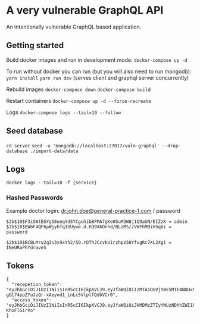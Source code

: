 # A very vulnerable GraphQL API

An intentionally vulnerable GraphQL based application.


## Getting started

Build docker images and run in development mode:
`docker-compose up -d`

To run without docker you can run (but you will also need to run mongodb):
`yarn install`
`yarn run dev` (serves client and graphql server concurrently)

Rebuild images
`docker-compose down`
`docker-compose build`

Restart containers
`docker-compose up -d --force-recreate`

Logs
`docker-compose logs --tail=10 --follow`

## Seed database

`cd server`
`seed -u 'mongodb://localhost:27017/vuln-graphql' --drop-database ./import-data/data`

## Logs

`docker logs --tail=10 -f {service}`

### Hashed Passwords

Example doctor login: dr.john.doe@general-practice-1.com / password

```
$2b$10$F3iSWtEGYgS8ueqYdSYCguhibBFMA7gKe05uM3W8j1Q9aUN/EIZzK = admin
$2b$10$EWbF4QF6pWjybTq1UUywe.d.KQ9X6Onhd/BLzM5//VWFhM9iH5q6i = password

$2b$10$BCBLMru2qIs3s9xYh2/5O.rDThJCcvkUirzhpV58YfugRc7XL2Xgi = INeURaPhYdraveS
```

## Tokens

```
{
  "recepetion_token": "eyJhbGciOiJIUzI1NiIsInR5cCI6IkpXVCJ9.eyJfaWQiOiI2MTA1OGVjYmE5MTE4NDUxNjdmZDMwY2IiLCJ1c2VybmFtZSI6ImFkYW0tYW5kcmV3cyIsImVtYWlsIjoiYWRhbS5hbmRyZXdzQGdlbmVyYWwtcHJhY3RpY2UtMS5jb20iLCJpYXQiOjE2MjkxNTA1NTh9.94-gGL74ppZYuJzQr-xAeyod1_LnLc5VlplfQdbVCr0",
  "access_token": "eyJhbGciOiJIUzI1NiIsInR5cCI6IkpXVCJ9.eyJfaWQiOiJkMDMzZTIyYWUzNDhhZWI1NjYwZmMyMTQiLCJ1c2VybmFtZSI6ImRyLWpvaG4tZG9lIiwiZW1haWwiOiJkci5qb2huLmRvZUBnZW5lcmFsLXByYWN0aWNlLTEuY29tIiwiaWF0IjoxNjIyNDgwNjA0fQ.ohG25goI9B7yWXYSAe7pagxyhkUZ0UGS-KhoFlGirVo"
}
```
